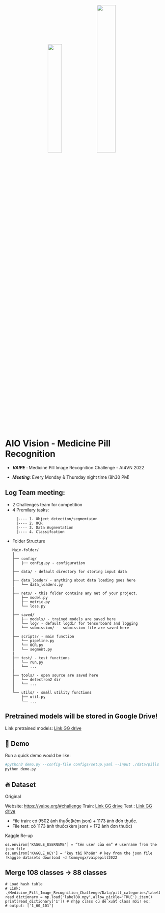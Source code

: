 <div align="center">
<img src="https://vcdn-vnexpress.vnecdn.net/2022/07/05/nhan-dang-thuoc-3644-165585973-3102-9866-1657005587.jpg" width="30%">
<img src="https://i.ytimg.com/vi/p-Nn0RgwudE/mqdefault.jpg" width="35%">

</div>
<h1>AIO Vision - Medicine Pill Recognition</h1>

- ***VAIPE***  : Medicine Pill Image Recognition Challenge - AI4VN 2022

- ***Meeting***: Every Monday & Thursday night time (8h30 PM)


## Log Team meeting:
+ 2 Challenges team for competition
+ 4 Premilary tasks: 
```
     |---- 1. Object detection/segmemtaion 
     |---- 2. OCR
     |---- 3. Data Augmentation
     |---- 4. Classifcation
```


+ Folder Structure

  ```
  Main-folder/
  │
  ├── config/ 
  │   ├── config.py - configuration
  │
  ├── data/ - default directory for storing input data
  │
  ├── data_loader/ - anything about data loading goes here
  │   └── data_loaders.py
  |
  ├── nets/ - this folder contains any net of your project.
  │   ├── model.py
  │   ├── metric.py
  │   └── loss.py
  │
  ├── saved/
  │   ├── models/ - trained models are saved here
  │   └── log/ - default logdir for tensorboard and logging 
  │   └── submission/ -  submission file are saved here
  │
  ├── scripts/ - main function 
  │   └── pipeline.py
  │   └── OCR.py
  │   └── segment.py
  |
  ├── test/ - test functions
  │   └── run.py
  │   └── ...
  |
  ├── tools/ - open source are saved here
  │   └── detectron2 dir
  │   └── ...
  │  
  └── utils/ - small utility functions
      ├── util.py
      └── ...
  ```
## Pretrained models will be stored in Google Drive!

Link pretrained models: [Link GG drive](https://drive.google.com/drive/u/0/folders/1IQZZ5XPQfUKYhjZxisoazkNoHUT6qEap)


## 🥰 Demo
Run a quick demo would be like:

```python 
#python3 demo.py --config-file configs/setup.yaml --input ./data/pills --models models/model_12345.pth
python demo.py
```


## 🔥 Dataset

Original 

Website: https://vaipe.org/#challenge
Train: [Link GG drive](https://drive.google.com/drive/folders/1F7JvhcAIzZews4u8Cba_HntUZk25jQdh)
Test : [Link GG drive](https://drive.google.com/file/d/146BJ1ER43mOUS7IL4Ewgs2vaAylCXt2l/view?fbclid=IwAR2kZtM6YrtvaiZisWZdBB69_mBYRs2BI_jWDLvtaMZ-6j-vAq6da5jpP0E)
+ File train: có 9502 ảnh thuốc(kèm json) + 1173 ảnh đơn thuốc.
+ File test: có 1173 ảnh thuốc(kèm json) + 172 ảnh đơn thuốc)


Kaggle Re-up
```
os.environ['KAGGLE_USERNAME'] = “tên user của em” # username from the json file
os.environ['KAGGLE_KEY'] = “key tài khoản" # key from the json file
!kaggle datasets download -d tommyngx/vaipepill2022
```

## Merge 108 classes -> 88 classes

```
# Load hash table
# Link: ./Medicine_Pill_Image_Recognition_Challenge/Data/pill_categories/label88.npy
read_dictionary = np.load('label88.npy',allow_pickle='TRUE').item()
print(read_dictionary['1']) # nhập class cũ để xuất class mới! ex: 
# output: ['1_60_101']
```


